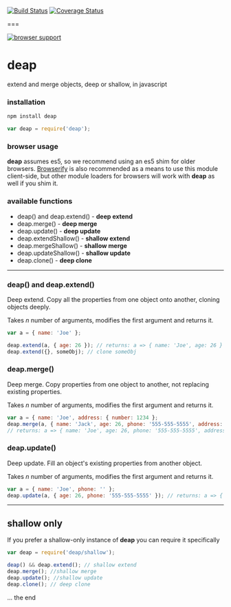 [![Build Status](https://travis-ci.org/selfcontained/deap.svg?branch=master)](https://travis-ci.org/selfcontained/deap)
[![Coverage Status](https://img.shields.io/coveralls/selfcontained/deap.svg)](https://coveralls.io/r/selfcontained/deap?branch=master)

===

[![browser support](https://ci.testling.com/selfcontained/deap.png)](http://ci.testling.com/selfcontained/deap)

deap
====

extend and merge objects, deep or shallow, in javascript


### installation

```bash
npm install deap
```

```javascript
var deap = require('deap');
```

### browser usage

**deap** assumes es5, so we recommend using an es5 shim for older browsers.  [Browserify](https://github.com/substack/node-browserify) is also recommended as a means to use this module client-side, but other module loaders for browsers will work with **deap** as well if you shim it.

### available functions

+ deap() and deap.extend() - **deep extend**
+ deap.merge() - **deep merge**
+ deap.update() - **deep update**
+ deap.extendShallow() - **shallow extend**
+ deap.mergeShallow() - **shallow merge**
+ deap.updateShallow() - **shallow update**
+ deap.clone() - **deep clone**

---

### deap() and deap.extend()

Deep extend.  Copy all the properties from one object onto another, cloning objects deeply.

Takes *n* number of arguments, modifies the first argument and returns it.

```javascript
var a = { name: 'Joe' };

deap.extend(a, { age: 26 }); // returns: a => { name: 'Joe', age: 26 }
deap.extend({}, someObj); // clone someObj
```

### deap.merge()

Deep merge.  Copy properties from one object to another, not replacing existing properties.

Takes *n* number of arguments, modifies the first argument and returns it.

```javascript
var a = { name: 'Joe', address: { number: 1234 };
deap.merge(a, { name: 'Jack', age: 26, phone: '555-555-5555', address: { number: 4321, street: 'University Blvd' });
// returns: a => { name: 'Joe', age: 26, phone: '555-555-5555', address: { number: 1234, street: 'University Blvd' }}
```

### deap.update()

Deep update.  Fill an object's existing properties from another object.

Takes *n* number of arguments, modifies the first argument and returns it.

```javascript
var a = { name: 'Joe', phone: '' };
deap.update(a, { age: 26, phone: '555-555-5555' }); // returns: a => { name: 'Joe', phone: '555-555-5555' }
```

---

## shallow only

If you prefer a shallow-only instance of **deap** you can require it specifically

```javascript
var deap = require('deap/shallow');

deap() && deap.extend(); // shallow extend
deap.merge(); //shallow merge
deap.update(); //shallow update
deap.clone(); // deep clone
```

... the end
